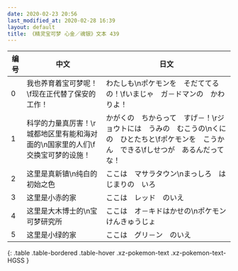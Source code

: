 ```yaml
---
date: 2020-02-23 20:56
last_modified_at: 2020-02-28 16:39
layout: default
title: 《精灵宝可梦 心金／魂银》文本 439
---
```

| 编号 | 中文 | 日文 |
| ---- | ---- | ---- |
| 0 | 我也养育着宝可梦呢！\f现在正代替了保安的工作！ | わたしも\nポケモンを　そだててるの！\fいまじゃ　ガ－ドマンの　かわりよ！ |
| 1 | 科学的力量真厉害！\r城都地区里有能和海对面的\n国家里的人们\f交换宝可梦的设施！ | かがくの　ちからって　すげ－！\rジョウトには　うみの　むこうの\nくにの　ひとたちと\fポケモンを　こうかん　できる\fしせつが　あるんだってな！ |
| 2 | 这里是真新镇\n纯白的初始之色 | ここは　マサラタウン\nまっしろ　はじまりの　いろ |
| 3 | 这里是小赤的家 | ここは　レッド　のいえ |
| 4 | 这里是大木博士的\n宝可梦研究所 | ここは　オ－キドはかせの\nポケモン　けんきゅうじょ |
| 5 | 这里是小绿的家 | ここは　グリ－ン　のいえ |
{: .table .table-bordered .table-hover .xz-pokemon-text .xz-pokemon-text-HGSS }